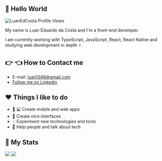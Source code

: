 ## :wave: Hello World

<p align="left"> 
  <img src="https://komarev.com/ghpvc/?username=LuanEdCosta&color=blueviolet" alt="LuanEdCosta Profile Views" />
</p>

My name is Luan Eduardo da Costa and I'm a front-end developer.

I am currently working with TypeScript, JavaScript, React, React Native and studying web development in depth :zap:.

## :point_right: :point_left: How to Contact me

- E-mail: luan1346@gmail.com
- [Follow me on Linkedin](https://www.linkedin.com/in/luan-eduardo-costa-aaab591a7/)

## :heart: Things I like to do

- :iphone: :computer: Create mobile and web apps
- :flower_playing_cards: Create nice interfaces
- :bulb: Experiment new technologies and tools
- :man: Help people and talk about tech

## :page_with_curl: My Stats 

<img src="https://github-readme-stats.vercel.app/api?username=LuanEdCosta&show_icons=true&theme=dark&count_private=true">
<img src="https://github-readme-stats.vercel.app/api/top-langs/?username=LuanEdCosta&layout=compact">
